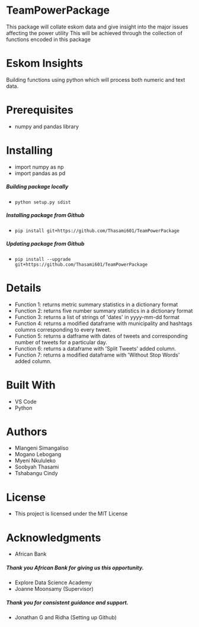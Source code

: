 # TeamPowerPackage
This package will collate eskom data and give insight into the major issues affecting the power utility
This will be achieved through the collection of functions encoded in this package

# Eskom Insights
Building functions using python which will process both numeric and text data.

# Prerequisites
+ numpy and pandas library

# Installing
+ import numpy as np
+ import pandas as pd
##### Building package locally
+ `python setup.py sdist`
##### Installing package from Github
+ `pip install git+https://github.com/Thasami601/TeamPowerPackage`
##### Updating package from Github
+ `pip install --upgrade git+https://github.com/Thasami601/TeamPowerPackage`

# Details
- Function 1: returns metric summary statistics in a dictionary format
- Function 2: returns five number summary statistics in a dictionary format
- Function 3: returns a list of strings of 'dates' in yyyy-mm-dd format
- Function 4: returns a modified dataframe with municipality and hashtags columns corresponding to every tweet.
- Function 5: returns a datframe with dates of tweets and corresponding number of tweets for a particular day.
- Function 6: returns a dataframe with 'Split Tweets' added column.
- Function 7: returns a modified dataframe with 'Without Stop Words' added column.

# Built With
- VS Code
- Python

# Authors
+ Mlangeni Simangaliso
+ Mogano Lebogang
+ Myeni Nkululeko
+ Soobyah Thasami
+ Tshabangu Cindy

# License
+ This project is licensed under the MIT License

# Acknowledgments
+ African Bank 
##### Thank you African Bank for giving us this opportunity.
+ Explore Data Science Academy
+ Joanne Moonsamy (Supervisor)
##### Thank you for consistent guidance and support.
+ Jonathan G and Ridha (Setting up Github)

